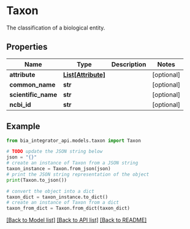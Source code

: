 # Taxon

The classification of a biological entity.

## Properties

Name | Type | Description | Notes
------------ | ------------- | ------------- | -------------
**attribute** | [**List[Attribute]**](Attribute.md) |  | [optional] 
**common_name** | **str** |  | [optional] 
**scientific_name** | **str** |  | [optional] 
**ncbi_id** | **str** |  | [optional] 

## Example

```python
from bia_integrator_api.models.taxon import Taxon

# TODO update the JSON string below
json = "{}"
# create an instance of Taxon from a JSON string
taxon_instance = Taxon.from_json(json)
# print the JSON string representation of the object
print(Taxon.to_json())

# convert the object into a dict
taxon_dict = taxon_instance.to_dict()
# create an instance of Taxon from a dict
taxon_from_dict = Taxon.from_dict(taxon_dict)
```
[[Back to Model list]](../README.md#documentation-for-models) [[Back to API list]](../README.md#documentation-for-api-endpoints) [[Back to README]](../README.md)


